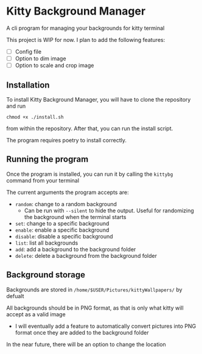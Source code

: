# Kitty Background Manager
A cli program for managing your backgrounds for kitty terminal

This project is WIP for now.
I plan to add the following features:
- [ ] Config file
- [ ] Option to dim image
- [ ] Option to scale and crop image

## Installation
To install Kitty Background Manager, you will have to clone the repository and run

```
chmod +x ./install.sh
```

from within the repository. After that, you can run the install script. 

The program requires poetry to install correctly. 

## Running the program
Once the program is installed, you can run it by calling the `kittybg` command from your terminal

The current arguments the program accepts are:
- `random`: change to a random background
    - Can be run with `--silent` to hide the output. Useful for randomizing the background when the terminal starts
- `set`: change to a specific background
- `enable`: enable a specific background
- `disable`: disable a specific background
- `list`: list all backgrounds
- `add`: add a background to the background folder
- `delete`: delete a background from the background folder

## Background storage

Backgrounds are stored in `/home/$USER/Pictures/kittyWallpapers/` by defualt

All backgrounds should be in PNG format, as that is only what kitty will accept as a valid image
- I will eventually add a feature to automatically convert pictures into PNG format once they are added to the background folder

In the near future, there will be an option to change the location
